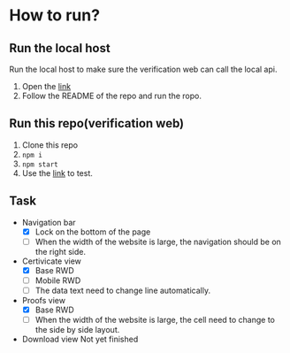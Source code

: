 # How to run?
## Run the local host
Run the local host to make sure the verification web can call the local api.
1. Open the [link](https://github.com/tina1998612/chain-certificate/tree/restructure)
2. Follow the README of the repo and run the ropo.

## Run this repo(verification web)
1. Clone this repo
2. `npm i`
3. `npm start`
4. Use the [link](http://localhost:3000/?email=georgetest@gmail.com) to test.

## Task
- Navigation bar
    - [x] Lock on the bottom of the page
    - [ ] When the width of the website is large, the navigation should be on the right side.

- Certivicate view
    - [x] Base RWD
    - [ ] Mobile RWD
    - [ ] The data text need to change line automatically.

- Proofs view
    - [x] Base RWD
    - [ ] When the width of the website is large, the cell need to change to the side by side layout.

- Download view
Not yet finished

